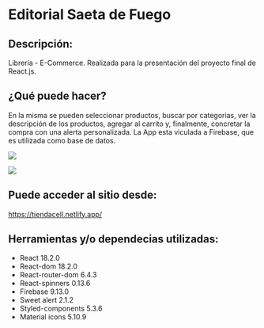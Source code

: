 # Editorial Saeta de Fuego

## Descripción:
Librería - E-Commerce. Realizada para la presentación del proyecto final de React.js.

## ¿Qué puede hacer?
En la misma se pueden seleccionar productos, buscar por categorias, ver la descripción de los productos, agregar al carrito y, finalmente, concretar la compra con una alerta personalizada.
La App esta viculada a Firebase, que es utilizada como base de datos.

![](https://firebasestorage.googleapis.com/v0/b/react-17563.appspot.com/o/2022-11-10.png?alt=media&token=38529bd0-9cb0-4ca4-b803-b150cb5eca86)

![](https://firebasestorage.googleapis.com/v0/b/react-17563.appspot.com/o/2022-11-10%20(1).png?alt=media&token=42914019-bbe5-44ed-89ae-2e162ffdfee0)

## Puede acceder al sitio desde:
https://tiendacell.netlify.app/

## Herramientas y/o dependecias utilizadas:
* React 18.2.0
* React-dom 18.2.0
* React-router-dom 6.4.3
* React-spinners 0.13.6
* Firebase 9.13.0
* Sweet alert 2.1.2
* Styled-components 5.3.6
* Material icons 5.10.9


